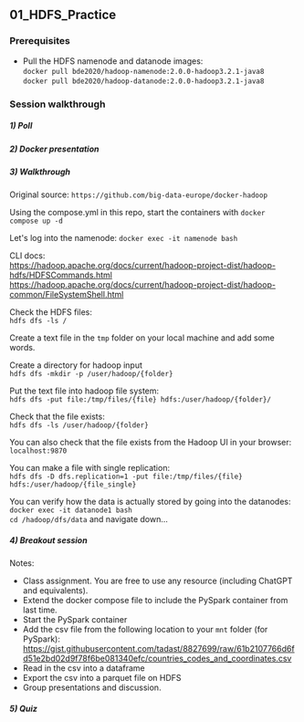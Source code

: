 ## 01_HDFS_Practice

### Prerequisites  
* Pull the HDFS namenode and datanode images:  
`docker pull bde2020/hadoop-namenode:2.0.0-hadoop3.2.1-java8`  
`docker pull bde2020/hadoop-datanode:2.0.0-hadoop3.2.1-java8`

### Session walkthrough

##### 1) Poll

##### 2) Docker presentation

##### 3) Walkthrough

Original source: `https://github.com/big-data-europe/docker-hadoop`

Using the compose.yml in this repo, start the containers with `docker compose up -d`

Let's log into the namenode:
`docker exec -it namenode bash`  

CLI docs:  
https://hadoop.apache.org/docs/current/hadoop-project-dist/hadoop-hdfs/HDFSCommands.html  
https://hadoop.apache.org/docs/current/hadoop-project-dist/hadoop-common/FileSystemShell.html  


Check the HDFS files:  
`hdfs dfs -ls /` 

Create a text file in the `tmp` folder on your local machine and add some words.  

Create a directory for hadoop input  
`hdfs dfs -mkdir -p /user/hadoop/{folder}`  

Put the text file into hadoop file system:  
`hdfs dfs -put file:/tmp/files/{file} hdfs:/user/hadoop/{folder}/`  

Check that the file exists:  
`hdfs dfs -ls /user/hadoop/{folder}`  

You can also check that the file exists from the Hadoop UI in your browser:  
`localhost:9870`  

You can make a file with single replication:  
`hdfs dfs -D dfs.replication=1 -put file:/tmp/files/{file} hdfs:/user/hadoop/{file_single}`

You can verify how the data is actually stored by going into the datanodes:  
`docker exec -it datanode1 bash`  
`cd /hadoop/dfs/data` and navigate down...

##### 4) Breakout session

Notes:
* Class assignment. You are free to use any resource (including ChatGPT and equivalents).  
* Extend the docker compose file to include the PySpark container from last time.
* Start the PySpark container
* Add the csv file from the following location to your `mnt` folder (for PySpark):  
https://gist.githubusercontent.com/tadast/8827699/raw/61b2107766d6fd51e2bd02d9f78f6be081340efc/countries_codes_and_coordinates.csv
* Read in the csv into a dataframe
* Export the csv into a parquet file on HDFS
* Group presentations and discussion.

##### 5) Quiz